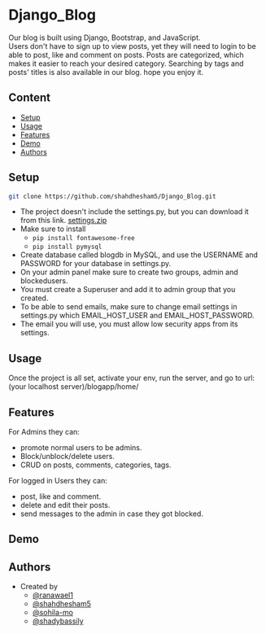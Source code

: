 # Django_Blog
Our blog is built using Django, Bootstrap, and JavaScript.\
Users don't have to sign up to view posts, yet they will need to login to
be able to post, like and comment on posts.
Posts are categorized, which makes it easier to reach your desired category.
Searching by tags and posts' titles is also available in our blog.
hope you enjoy it.


## Content
* [Setup](#setup)
* [Usage](#usage)
* [Features](#features)
* [Demo](#demo)
* [Authors](#authors)



## Setup

```bash
git clone https://github.com/shahdhesham5/Django_Blog.git
```
- The project doesn't include the settings.py, but you can download it from this link.
[settings.zip](https://github.com/shahdhesham5/Django_Blog/files/8089427/settings.zip)
- Make sure to install
    -   `pip install fontawesome-free`
    -   `pip install pymysql`
- Create database called blogdb in MySQL, and use the USERNAME and PASSWORD for your database in settings.py.
- On your admin panel make sure to create two groups, admin and blockedusers.
- You must create a Superuser and add it to admin group that you created.
- To be able to send emails, make sure to change email settings in settings.py which EMAIL_HOST_USER and EMAIL_HOST_PASSWORD.
- The email you will use, you must allow low security apps from its settings.


## Usage
Once the project is all set, activate your env, run the server, and go to url: (your localhost server)/blogapp/home/

## Features
For Admins they can:
-  promote normal users to be admins.
-  Block/unblock/delete users.
-  CRUD on posts, comments, categories, tags.

For logged in Users they can:
- post, like and comment.
- delete and edit their posts.
- send messages to the admin in case they got blocked.


## Demo



## Authors

- Created by 
    - [@ranawael1](https://github.com/ranawael1)
    - [@shahdhesham5](https://github.com/shahdhesham5 ) 
    - [@sohila-mo](https://github.com/sohila-mo) 
    - [@shadybassily](https://github.com/shadybassily) 



